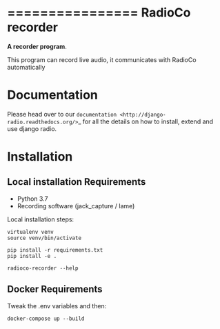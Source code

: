 ================
RadioCo recorder
================
**A recorder program**.

This program can record live audio, it communicates with RadioCo automatically


Documentation
=============

Please head over to our `documentation <http://django-radio.readthedocs.org/>`_ for all
the details on how to install, extend and use django radio.


Installation
============

Local installation Requirements
-------------------------------

- Python 3.7
- Recording software (jack_capture / lame)

Local installation steps:

    virtualenv venv
    source venv/bin/activate

    pip install -r requirements.txt
    pip install -e .
    
    radioco-recorder --help


Docker Requirements
-------------------------------

Tweak the .env variables and then:
    
    docker-compose up --build
